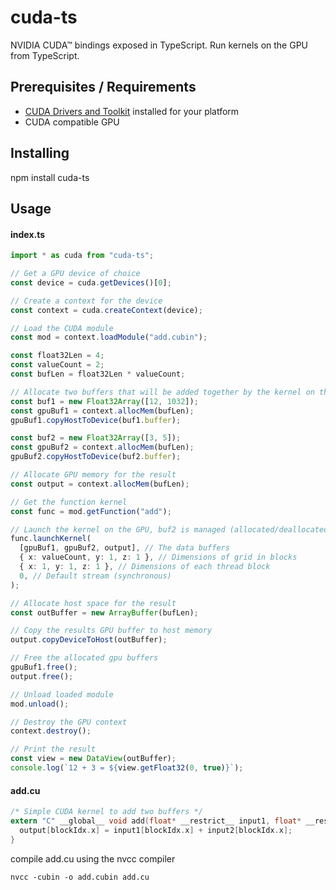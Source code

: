 # cuda-ts

NVIDIA CUDA™ bindings exposed in TypeScript. Run kernels on the GPU from TypeScript.

## Prerequisites / Requirements

* [CUDA Drivers and Toolkit](https://developer.nvidia.com/cuda-downloads) installed for your platform
* CUDA compatible GPU

## Installing

npm install cuda-ts

## Usage

#### index.ts

```typescript
import * as cuda from "cuda-ts";

// Get a GPU device of choice
const device = cuda.getDevices()[0];

// Create a context for the device
const context = cuda.createContext(device);

// Load the CUDA module
const mod = context.loadModule("add.cubin");

const float32Len = 4;
const valueCount = 2;
const bufLen = float32Len * valueCount;

// Allocate two buffers that will be added together by the kernel on the GPU
const buf1 = new Float32Array([12, 1032]);
const gpuBuf1 = context.allocMem(bufLen);
gpuBuf1.copyHostToDevice(buf1.buffer);

const buf2 = new Float32Array([3, 5]);
const gpuBuf2 = context.allocMem(bufLen);
gpuBuf2.copyHostToDevice(buf2.buffer);

// Allocate GPU memory for the result
const output = context.allocMem(bufLen);

// Get the function kernel
const func = mod.getFunction("add");

// Launch the kernel on the GPU, buf2 is managed (allocated/deallocated) by cuda-ts
func.launchKernel(
  [gpuBuf1, gpuBuf2, output], // The data buffers
  { x: valueCount, y: 1, z: 1 }, // Dimensions of grid in blocks
  { x: 1, y: 1, z: 1 }, // Dimensions of each thread block
  0, // Default stream (synchronous)
);

// Allocate host space for the result
const outBuffer = new ArrayBuffer(bufLen);

// Copy the results GPU buffer to host memory
output.copyDeviceToHost(outBuffer);

// Free the allocated gpu buffers
gpuBuf1.free();
output.free();

// Unload loaded module
mod.unload();

// Destroy the GPU context
context.destroy();

// Print the result
const view = new DataView(outBuffer);
console.log(`12 + 3 = ${view.getFloat32(0, true)}`);
```

#### add.cu

```c
/* Simple CUDA kernel to add two buffers */
extern "C" __global__ void add(float* __restrict__ input1, float* __restrict__ input2, float* __restrict__ output) {
  output[blockIdx.x] = input1[blockIdx.x] + input2[blockIdx.x];
}
```

compile add.cu using the nvcc compiler

```console
nvcc -cubin -o add.cubin add.cu
```
